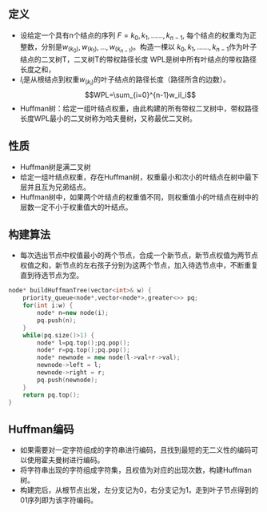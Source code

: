 
## 定义

- 设给定一个具有n个结点的序列 $F = k_0, k_1, ……, k_{n-1}$, 每个结点的权重均为正整数，分别是$w_{(k_0)},w_{(k_1)}, …, w_{(k_{n-1})}$。构造一棵以 $k_0, k_1, ……, k_{n-1}$作为叶子结点的二叉树T，二叉树T的带权路径长度 WPL是树中所有叶结点的带权路径长度之和，
-  $l_i$是从根结点到权重$w_{(k_i)}$的叶子结点的路径长度（路径所含的边数）。
$$WPL=\sum_{i=0}^{n-1}w_il_i$$
- Huffman树：给定一组叶结点权重，由此构建的所有带权二叉树中，带权路径长度WPL最小的二叉树称为哈夫曼树，又称最优二叉树。

## 性质

- Huffman树是满二叉树
- 给定一组叶结点权重，存在Huffman树，权重最小和次小的叶结点在树中最下层并且互为兄弟结点。
- Huffman树中，如果两个叶结点的权重值不同，则权重值小的叶结点在树中的层数一定不小于权重值大的叶结点。

## 构建算法

- 每次选出节点中权值最小的两个节点，合成一个新节点，新节点权值为两节点权值之和，新节点的左右孩子分别为这两个节点，加入待选节点中，不断重复直到待选节点为空。
```cpp
node* buildHuffmanTree(vector<int>& w) {
	priority_queue<node*,vector<node*>,greater<>> pq;
	for(int i:w) {
		node* n=new node(i);
		pq.push(n);
	}
	while(pq.size()>1) {
		node* l=pq.top();pq.pop();
		node* r=pq.top();pq.pop();
		node* newnode = new node(l->val+r->val);
		newnode->left = l;
		newnode->right = r;
		pq.push(newnode);
	}
	return pq.top();
}
```

## Huffman编码

- 如果需要对一定字符组成的字符串进行编码，且找到最短的无二义性的编码可以使用霍夫曼树进行编码。
- 将字符串出现的字符组成字符集，且权值为对应的出现次数，构建Huffman树。
- 构建完后，从根节点出发，左分支记为0，右分支记为1，走到叶子节点得到的01序列即为该字符编码。
